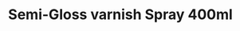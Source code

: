 ---
layout: product
title: "Semi-Gloss varnish Spray 400ml"
price: "1100" 
desc: "Lak u spreju – polu sjajni"
img_path: "/assets/img/AK1014.webp"
brand: "AK"
available: false
special_offer: false
new: false
soon: false
cat: "070000"
subcat: "070200"
subsubcat: "070205"
sifra: "AK1014"
popular: false
---